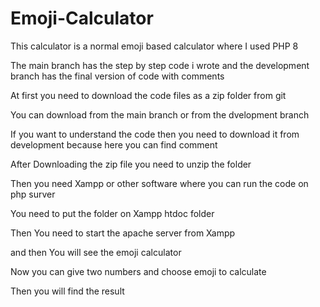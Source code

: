 # Emoji-Calculator
This calculator is a normal emoji based calculator where I used PHP 8

The main branch has the step by step code i wrote and the development branch has the final version of code with comments 

At first you need to download the code files as a zip folder from git

You can download from the main branch or from the dvelopment branch 

If you want to understand the code then you need to download it from development because here you can find comment 

After Downloading the zip file you need to unzip the folder

Then you need Xampp or other software where you can run the code on php surver

You need to put the folder on Xampp htdoc folder 

Then You need to start the apache server from Xampp 

and then You will see the emoji calculator

Now you can give two numbers and choose emoji to calculate 

Then you will find the result 

